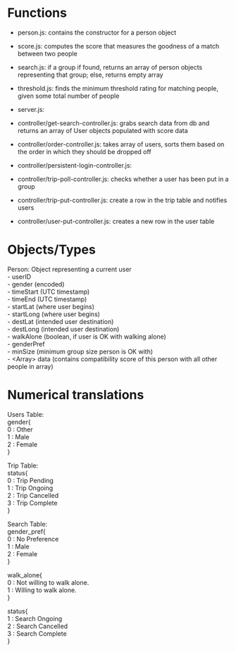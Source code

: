 # Functions
- person.js: contains the constructor for a person object
- score.js: computes the score that measures the goodness of a match between two people
- search.js: if a group if found, returns an array of person objects representing that group; else, returns empty array
- threshold.js: finds the minimum threshold rating for matching people, given some total number of people

- server.js:
- controller/get-search-controller.js: grabs search data from db and returns an array of User objects populated with score data
- controller/order-controller.js: takes array of users, sorts them based on the order in which they should be dropped off
- controller/persistent-login-controller.js:
- controller/trip-poll-controller.js: checks whether a user has been put in a group
- controller/trip-put-controller.js: create a row in the trip table and notifies users
- controller/user-put-controller.js: creates a new row in the user table

# Objects/Types  
Person: Object representing a current user  
	- <Number> userID  
	- <Number> gender (encoded)  
	- <String> timeStart (UTC timestamp)  
	- <String> timeEnd (UTC timestamp)  
	- <Number> startLat (where user begins)  
	- <Number> startLong (where user begins)  
	- <Number> destLat (intended user destination)  
	- <Number> destLong (intended user destination)  
	- <Number> walkAlone (boolean, if user is OK with walking alone)  
	- <Number> genderPref  
	- <Number> minSize (minimum group size person is OK with)  
	- <Array<Number>> data (contains compatibility score of this person with all other people in array)  

# Numerical translations

Users Table:  
gender{  
  0 : Other  
  1 : Male  
  2 : Female  
 }  

Trip Table:  
status{  
  0 : Trip Pending  
  1 : Trip Ongoing  
  2 : Trip Cancelled  
  3 : Trip Complete  
}  

Search Table:  
gender_pref{  
  0 : No Preference  
  1 : Male  
  2 : Female  
}  

walk_alone{  
  0 : Not willing to walk alone.  
  1 : Willing to walk alone.  
}  

status{  
  1 : Search Ongoing  
  2 : Search Cancelled  
  3 : Search Complete  
}  

 
